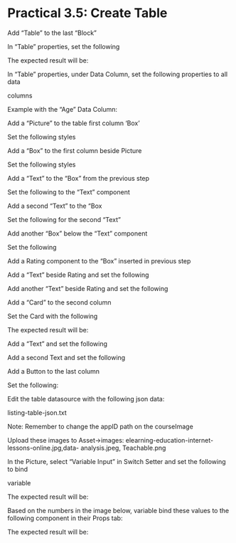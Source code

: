 # Practical 3.5: Create Table



Add “Table” to the last “Block”





In “Table” properties, set the following







The expected result will be:







In “Table” properties, under Data Column, set the following properties to all data

columns



Example with the “Age” Data Column:











Add a “Picture” to the table first column ‘Box’









Set the following styles











Add a “Box” to the first column beside Picture





Set the following styles







Add a “Text” to the “Box” from the previous step





Set the following to the “Text” component







Add a second “Text” to the “Box





Set the following for the second “Text”







Add another “Box” below the “Text” component





Set the following





Add a Rating component to the “Box” inserted in previous step





Add a “Text” beside Rating and set the following







Add another “Text” beside Rating and set the following







Add a “Card” to the second column





Set the Card with the following





The expected result will be:





Add a “Text” and set the following







Add a second Text and set the following











Add a Button to the last column





Set the following:







Edit the table datasource with the following json data:





listing-table-json.txt



Note: Remember to change the appID path on the courseImage



Upload these images to Asset->images: elearning-education-internet-lessons-online.jpg,data- analysis.jpeg, Teachable.png





In the Picture, select “Variable Input” in Switch Setter and set the following to bind

variable







The expected result will be:





Based on the numbers in the image below, variable bind these values to the following component in their Props tab:











The expected result will be:





